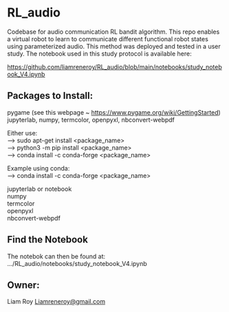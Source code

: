 # RL_audio
Codebase for audio communication RL bandit algorithm. This repo enables a virtual robot to learn to communicate different functional robot states using parameterized audio. This method was deployed and tested in a user study. The notebook used in this study protocol is available here:

https://github.com/liamreneroy/RL_audio/blob/main/notebooks/study_notebook_V4.ipynb


## Packages to Install:
pygame   (see this webpage ~ https://www.pygame.org/wiki/GettingStarted)  
jupyterlab, numpy, termcolor, openpyxl, nbconvert-webpdf  


Either use:    
--> sudo apt-get install <package_name>  
--> python3 -m pip install <package_name>  
--> conda install -c conda-forge <package_name>  


Example using conda:  
--> conda install -c conda-forge <package_name>  

jupyterlab or notebook  
numpy  
termcolor  
openpyxl  
nbconvert-webpdf              



## Find the Notebook
The notebok can then be found at:  
.../RL_audio/notebooks/study_notebook_V4.ipynb  


## Owner: 
Liam Roy
Liamreneroy@gmail.com